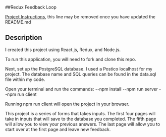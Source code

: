 ##Redux Feedback Loop

[Project Instructions](./INSTRUCTIONS.md), this line may be removed once you have updated the README.md

## Description
I created this project using React.js, Redux, and Node.js.

To run this application, you will need to fork and clone this repo.

Next, set up the PostgreSQL database. I used a Postico localhost for my project. The database name and SQL queries can be found in the data.sql file within my code. 

Open your terminal and run the commands:
--npm install 
--npm run server 
--npm run client

Running npm run client will open the project in your browser.

This project is a series of forms that takes inputs. The first four pages will take in inputs that will save to the database you completed. The fifth page will allow you to view your previous answers. The last page will allow you to start over at the first page and leave new feedback. 


